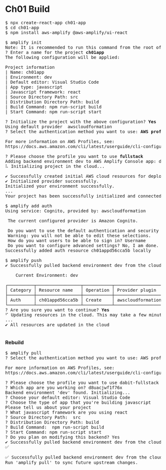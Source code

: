 # Ch01 Build

<pre>
$ npx create-react-app ch01-app
$ cd ch01-app
$ npm install aws-amplify @aws-amplify/ui-react

$ amplify init
Note: It is recommended to run this command from the root of your app directory
? Enter a name for the project <b>ch01app</b>
The following configuration will be applied:

Project information
| Name: ch01app
| Environment: dev
| Default editor: Visual Studio Code
| App type: javascript
| Javascript framework: react
| Source Directory Path: src
| Distribution Directory Path: build
| Build Command: npm run-script build
| Start Command: npm run-script start

? Initialize the project with the above configuration? <b>Yes</b>
Using default provider  awscloudformation
? Select the authentication method you want to use: <b>AWS profile</b>

For more information on AWS Profiles, see:
https://docs.aws.amazon.com/cli/latest/userguide/cli-configure-profiles.html

? Please choose the profile you want to use <b>fullstack</b>
Adding backend environment dev to AWS Amplify Console app: d8uacjwf1f76x
⠧ Initializing project in the cloud...

✔ Successfully created initial AWS cloud resources for deployments.
✔ Initialized provider successfully.
Initialized your environment successfully.
...
Your project has been successfully initialized and connected to the cloud!

$ amplify add auth
Using service: Cognito, provided by: awscloudformation
 
 The current configured provider is Amazon Cognito. 
 
 Do you want to use the default authentication and security configuration? <b>Default configuration</b>
 Warning: you will not be able to edit these selections. 
 How do you want users to be able to sign in? Username
 Do you want to configure advanced settings? No, I am done.
Successfully added auth resource ch01appd56cca5b locally

$ amplify push
✔ Successfully pulled backend environment dev from the cloud.

    Current Environment: dev
    
┌──────────┬─────────────────┬───────────┬───────────────────┐
│ Category │ Resource name   │ Operation │ Provider plugin   │
├──────────┼─────────────────┼───────────┼───────────────────┤
│ Auth     │ ch01appd56cca5b │ Create    │ awscloudformation │
└──────────┴─────────────────┴───────────┴───────────────────┘
? Are you sure you want to continue? <b>Yes</b>
⠋ Updating resources in the cloud. This may take a few minutes...
...
✔ All resources are updated in the cloud

</pre>

### Rebuild

<pre>
$ amplify pull
? Select the authentication method you want to use: AWS profile

For more information on AWS Profiles, see:
https://docs.aws.amazon.com/cli/latest/userguide/cli-configure-profiles.html

? Please choose the profile you want to use dabit-fullstack
? Which app are you working on? d8uacjwf1f76x
Backend environment 'dev' found. Initializing...
? Choose your default editor: Visual Studio Code
? Choose the type of app that you're building javascript
Please tell us about your project
? What javascript framework are you using react
? Source Directory Path:  src
? Distribution Directory Path: build
? Build Command:  npm run-script build
? Start Command: npm run-script start
? Do you plan on modifying this backend? Yes
✔ Successfully pulled backend environment dev from the cloud.
✅ 

✅ Successfully pulled backend environment dev from the cloud.
Run 'amplify pull' to sync future upstream changes.
</pre>